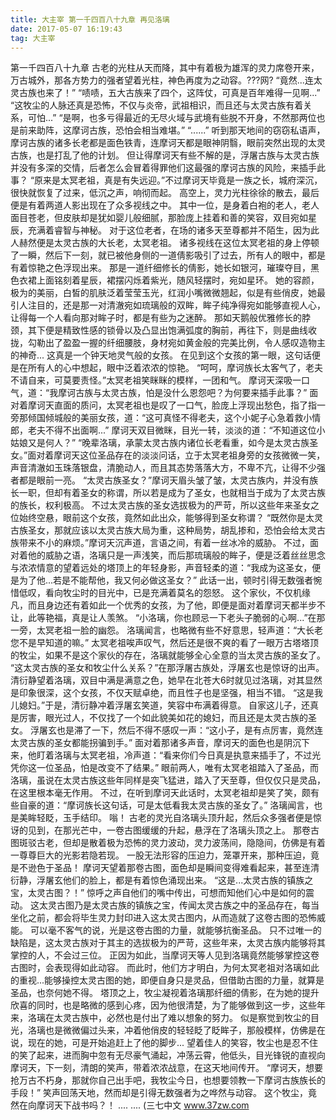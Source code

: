 ```yaml
---
title: 大主宰 第一千四百八十九章 再见洛璃
date: 2017-05-07 16:19:43
tag: 大主宰
---
```


第一千四百八十九章
古老的光柱从天而降，其中有着极为雄浑的灵力席卷开来，万古城外，那各方势力的强者望着光柱，神色再度为之动容。???网?
“竟然...连太灵古族也来了！”
“啧啧，五大古族来了四个，这阵仗，可真是百年难得一见啊...”
“这牧尘的人脉还真是恐怖，不仅与炎帝，武祖相识，而且还与太灵古族有着关系，可怕...”
“是啊，也多亏得最近的无尽火域与武境有些脱不开身，不然那两位也是前来助阵，这摩诃古族，恐怕会相当难堪。”
“......”
听到那天地间的窃窃私语声，摩诃古族的诸多长老都是面色铁青，连摩诃天都是眼神阴翳，眼前突然出现的太灵古族，也是打乱了他的计划。
但让得摩诃天有些不解的是，浮屠古族与太灵古族并没有多深的交情，后者怎么会冒着得罪他们这最强的摩诃古族的风险，来插手此事？
“原来是太冥老祖，真是有失远迎。”不过摩诃天毕竟是一族之长，城府深沉，很快就恢复了过来，低沉之声，响彻而起。
高空上，灵力光柱徐徐的散去，最后便是有着两道人影出现在了众多视线之中。
其中一位，是身着白袍的老人，老人面目苍老，但皮肤却是犹如婴儿般细腻，那脸庞上挂着和善的笑容，双目宛如星辰，充满着睿智与神秘。
对于这位老者，在场的诸多天至尊都并不陌生，因为此人赫然便是太灵古族的大长老，太冥老祖。
诸多视线在这位太冥老祖的身上停顿了一瞬，然后下一刻，就已被他身侧的一道倩影吸引了过去，所有人的眼中，都是有着惊艳之色浮现出来。
那是一道纤细修长的倩影，她长如银河，璀璨夺目，黑色衣裙上面铭刻着星辰，裙摆闪烁着紫光，随风轻摆时，宛如星环。
她的容颜，极为的美丽，白皙的肌肤泛着莹莹玉光，红润小嘴微微翘起，似是有些俏皮，她最引人注目的，还是那一对清澈宛如琉璃般的双眸，眸子纯净得宛如能够直视人心，让得每一个人看向那对眸子时，都是有些为之迷醉。
那如天鹅般优雅修长的脖颈，其下便是精致性感的锁骨以及凸显出饱满弧度的胸前，再往下，则是曲线收拢，勾勒出了盈盈一握的纤细腰肢，身材宛如黄金般的完美比例，令人感叹造物主的神奇...
这真是一个钟天地灵气般的女孩。
在见到这个女孩的第一眼，这句话便是在所有人的心中想起，眼中泛着浓浓的惊艳。
“呵呵，摩诃族长太客气了，老夫不请自来，可莫要责怪。”太冥老祖笑眯眯的模样，一团和气。
摩诃天深吸一口气，道：“我摩诃古族与太灵古族，怕是没什么恩怨吧？为何要来插手此事？”
面对着摩诃天直面的质问，太冥老祖也是叹了一口气，脸庞上浮现出愁色，指了指一旁那倾国倾城般的美丽女孩，道：“这可真怪不得老夫，这个小妮子心急着救小情郎，老夫不得不出面啊...”
摩诃天双目微眯，目光一转，淡淡的道：“不知道这位小姑娘又是何人？”
“晚辈洛璃，承蒙太灵古族内诸位长老看重，如今是太灵古族圣女。”面对着摩诃天这位圣品存在的淡淡问话，立于太冥老祖身旁的女孩微微一笑，声音清澈如玉珠落银盘，清脆动人，而且其态势落落大方，不卑不亢，让得不少强者都是眼前一亮。
“太灵古族圣女？”摩诃天眉头皱了皱，太灵古族内，并没有族长一职，但却有着圣女的称谓，所以若是成为了圣女，也就相当于成为了太灵古族的族长，权利极高。
不过太灵古族的圣女选拔极为的严苛，所以这些年来圣女之位始终空悬，眼前这个女孩，竟然如此出众，能够得到圣女称谓？
“既然你是太灵古族圣女，那就应该以太灵古族大局为重，这种局势，胡乱掺和，恐怕会给太灵古族带来不小的麻烦。”摩诃天沉声道，言语之间，有着一丝冰冷的威胁。
不过，面对着他的威胁之语，洛璃只是一声浅笑，而后那琉璃般的眸子，便是泛着丝丝思念与浓浓情意的望着远处的塔顶上的年轻身影，声音轻柔的道：“我成为这圣女，便是为了他...若是不能帮他，我又何必做这圣女？”
此话一出，顿时引得无数强者惋惜低叹，看向牧尘时的目光中，已是充满着莫名的怨怒。
这个家伙，不仅机缘凡，而且身边还有着如此一个优秀的女孩，为了他，即便是面对着摩诃天都半步不让，此等艳福，真是让人羡煞。
“小洛璃，你也顾忌一下老头子脆弱的心啊...”在那一旁，太冥老祖一脸的幽怨。
洛璃闻言，也略微有些不好意思，轻声道：“大长老您不是早知道的嘛。”
太冥老祖唉声叹气，然后还是很不爽的看了一眼万古塔塔顶的牧尘，如果不是这个家伙的存在，洛璃就能够全心全意的当太灵古族的圣女了。
“这太灵古族的圣女和牧尘什么关系？”在那浮屠古族处，浮屠玄也是惊讶的出声。
清衍静望着洛璃，双目中满是满意之色，她早在北苍大6时就见过洛璃，对其显然是印象很深，这个女孩，不仅天赋卓绝，而且性子也是坚强，相当不错。
“这是我儿媳妇。”于是，清衍静冲着浮屠玄笑道，笑容中布满着得意。
自家这儿子，还真是厉害，眼光过人，不仅找了一个如此貌美如花的媳妇，而且还是太灵古族的圣女。
浮屠玄也是滞了一下，然后不得不感叹一声：“这小子，是有点厉害，竟然连太灵古族的圣女都能拐骗到手。”
面对着那诸多声音，摩诃天的面色也是阴沉下来，他盯着洛璃与太冥老祖，冷声道：“看来你们今日真是执意来插手了，不过光凭你这一位圣品，怕是改变不了结果。”
眼前两人，唯有太冥老祖踏入了圣品，而洛璃，虽说在太灵古族这些年同样是突飞猛进，踏入了天至尊，但仅仅只是灵品，在这里根本毫无作用。
不过，在听到摩诃天此话时，太冥老祖却是笑了笑，颇有些自豪的道：“摩诃族长这句话，可是太低看我太灵古族的圣女了。”
洛璃闻言，也是美眸轻眨，玉手结印。
嗡！
古老的灵光自洛璃头顶升起，然后众多强者便是惊讶的见到，在那光芒中，一卷古图缓缓的升起，悬浮在了洛璃头顶之上。
那卷古图斑驳古老，但却是散着极为恐怖的灵力波动，灵力波荡间，隐隐间，仿佛是有着一尊尊巨大的光影若隐若现。
一股无法形容的压迫力，笼罩开来，那种压迫，竟是不逊色于圣品！
摩诃天望着那卷古图，面色却是瞬间变得难看起来，甚至连清衍静，浮屠玄他们的脸上，都是有着惊色涌现出来。
“这是...太灵古族的镇族之宝，太灵古图？！”
惊呼之声自他们的嘴中传出，可想而知他们心中是如何的震动。
这太灵古图乃是太灵古族的镇族之宝，传闻太灵古族之中的圣品存在，每当坐化之前，都会将毕生灵力封印进入这太灵古图内，从而造就了这卷古图的恐怖威能。
可以毫不客气的说，光是这卷古图的力量，就能够抗衡圣品。
只不过唯一的缺陷是，这太灵古族对于其主的选拔极为的严苛，这些年来，太灵古族内能够将其掌控的人，不会过三位。
正因为如此，当摩诃天等人见到洛璃竟然能够掌控这卷古图时，会表现得如此动容。
而此时，他们方才明白，为何太冥老祖对洛璃如此的重视...能够操控太灵古图的她，即便自身只是灵品，但借助古图的力量，就算是圣品，也奈何她不得。
塔顶之上，牧尘凝视着洛璃那纤细的倩影，在为她的提升欣喜的同时，也是略微的感到心疼，因为他很清楚，为了能够做到这一步，这些年来，洛璃在太灵古族中，必然也是付出了难以想象的努力。
似是察觉到牧尘的目光，洛璃也是微微偏过头来，冲着他俏皮的轻轻眨了眨眸子，那般模样，仿佛是在说，现在的她，可是开始追赶上了他的脚步...
望着佳人的笑容，牧尘也是忍不住的笑了起来，进而胸中忽有无尽豪气涌起，冲荡云霄，他低头，目光锋锐的直视向摩诃天，下一刻，清朗的笑声，带着浓浓战意，在这天地间传开。
“摩诃天，想要抢万古不朽身，那就你自己出手吧，我牧尘今日，也想要领教一下摩诃古族族长的手段！”
笑声回荡天地，然而却是引得无数强者为之哗然与动容。
这个牧尘，竟然在向摩诃天下战书吗？！
....
....
(三七中文 www.37zw.com